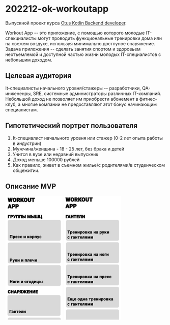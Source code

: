 # 202212-ok-workoutapp

Выпускной проект курса [Otus Kotlin Backend developer](https://otus.ru/lessons/kotlin/?int_source=courses_catalog&int_term=programming).

Workout App -- это приложение, с помощью которого молодые IT-спекциалисты могут проводить 
функциональные тренировки дома или на свежем воздухе, используя минимально достпуное снаряжение.
Задача приложения -- сделать занятия спортом и здоровьем неотъемлемой и доступной частью жизни молодых IT-специалистов с небольшим доходом.

## Целевая аудитория 
It-специалисты начального уровня/стажеры -- разработчики, QA-инжененры, SRE, системные администраторы различных IT-компаний.
Небольшой доход не позволяет им приобрести абонемент в фитнес-клуб, а многие компании не предоставляют этот бонус
начинающим специалистам. 

## Гипотетический портрет пользователя
1. It-специалист начального уровня или стажер (0-2 лет опыта работы в индустрии)
2. Мужчина/женщина - 18 - 25 лет, без брака и детей
3. Учится в вузе или недавний выпускник
4. Доход меньше 100000 рублей
5. Как правило, живет в съемном жилье/с родителями/в студенческом общежитии.

## Описание MVP

<p float="left">
    <img src="img/WorkoutApp_main_screen.png" alt="Главный экран" width="180">
    <img src="img/WorkoutApp_section_screen.png" alt="Экран секции" width="180">
</p>
